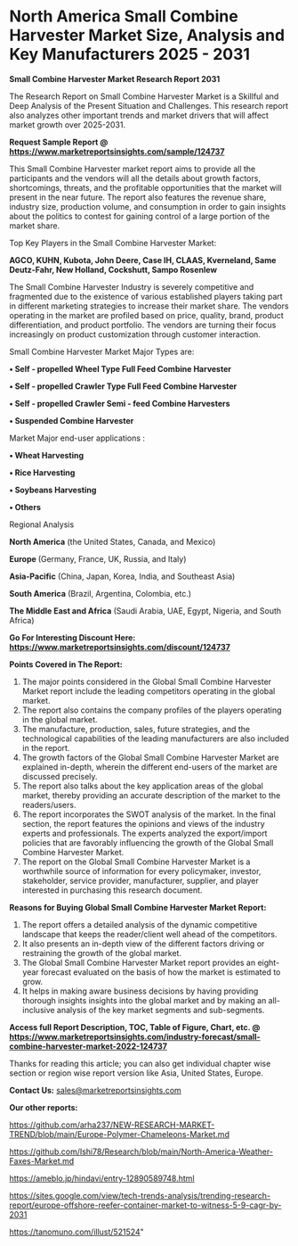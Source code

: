 # North America Small Combine Harvester Market Size, Analysis and Key Manufacturers 2025 - 2031

<strong>Small Combine Harvester Market Research Report 2031</strong>

The Research Report on Small Combine Harvester Market is a Skillful and Deep Analysis of the Present Situation and Challenges. This research report also analyzes other important trends and market drivers that will affect market growth over 2025-2031.

<strong>Request Sample Report @ <a href=https://www.marketreportsinsights.com/sample/124737>https://www.marketreportsinsights.com/sample/124737</a></strong>

This Small Combine Harvester market report aims to provide all the participants and the vendors will all the details about growth factors, shortcomings, threats, and the profitable opportunities that the market will present in the near future. The report also features the revenue share, industry size, production volume, and consumption in order to gain insights about the politics to contest for gaining control of a large portion of the market share.

Top Key Players in the Small Combine Harvester Market:

<strong>AGCO, KUHN, Kubota, John Deere, Case IH, CLAAS, Kverneland, Same Deutz-Fahr, New Holland, Cockshutt, Sampo Rosenlew</strong>

The Small Combine Harvester Industry is severely competitive and fragmented due to the existence of various established players taking part in different marketing strategies to increase their market share. The vendors operating in the market are profiled based on price, quality, brand, product differentiation, and product portfolio. The vendors are turning their focus increasingly on product customization through customer interaction.

Small Combine Harvester Market Major Types are:

<strong>• Self - propelled Wheel Type Full Feed Combine Harvester

• Self - propelled Crawler Type Full Feed Combine Harvester

• Self - propelled Crawler Semi - feed Combine Harvesters

• Suspended Combine Harvester</strong>

Market Major end-user applications :

<strong>• Wheat Harvesting

• Rice Harvesting

• Soybeans Harvesting

• Others</strong>

Regional Analysis

</u><strong><b>North America</b></strong> (the United States, Canada, and Mexico)

<strong><b>Europe </b></strong>(Germany, France, UK, Russia, and Italy)

<strong><b>Asia-Pacific</b></strong> (China, Japan, Korea, India, and Southeast Asia)

<strong><b>South America</b></strong> (Brazil, Argentina, Colombia, etc.)

<strong><b>The Middle East and Africa</b></strong> (Saudi Arabia, UAE, Egypt, Nigeria, and South Africa)

<strong>Go For Interesting Discount Here: <a href=https://www.marketreportsinsights.com/discount/124737>https://www.marketreportsinsights.com/discount/124737</a></strong>

<strong>Points Covered in The Report:</strong>
<ol>
  <li>The major points considered in the Global Small Combine Harvester Market report include the leading competitors operating in the global market.</li>
  <li>The report also contains the company profiles of the players operating in the global market.</li>
  <li>The manufacture, production, sales, future strategies, and the technological capabilities of the leading manufacturers are also included in the report.</li>
  <li>The growth factors of the Global Small Combine Harvester Market are explained in-depth, wherein the different end-users of the market are discussed precisely.</li>
  <li>The report also talks about the key application areas of the global market, thereby providing an accurate description of the market to the readers/users.</li>
  <li>The report incorporates the SWOT analysis of the market. In the final section, the report features the opinions and views of the industry experts and professionals. The experts analyzed the export/import policies that are favorably influencing the growth of the Global Small Combine Harvester Market.</li>
  <li>The report on the Global Small Combine Harvester Market is a worthwhile source of information for every policymaker, investor, stakeholder, service provider, manufacturer, supplier, and player interested in purchasing this research document.</li>
</ol>
<strong>Reasons for Buying Global Small Combine Harvester Market Report:</strong>

<ol>
  <li>The report offers a detailed analysis of the dynamic competitive landscape that keeps the reader/client well ahead of the competitors.</li>
  <li>It also presents an in-depth view of the different factors driving or restraining the growth of the global market.</li>
  <li>The Global Small Combine Harvester Market report provides an eight-year forecast evaluated on the basis of how the market is estimated to grow.</li>
  <li>It helps in making aware business decisions by having providing thorough insights insights into the global market and by making an all-inclusive analysis of the key market segments and sub-segments.</li>
</ol>
<strong>Access full Report Description, TOC, Table of Figure, Chart, etc. @ <a href=https://www.marketreportsinsights.com/industry-forecast/small-combine-harvester-market-2022-124737>https://www.marketreportsinsights.com/industry-forecast/small-combine-harvester-market-2022-124737</a></strong>


Thanks for reading this article; you can also get individual chapter wise section or region wise report version like Asia, United States, Europe.

<strong>Contact Us:</strong>
sales@marketreportsinsights.com

<strong>Our other reports:</strong>

<a href=https://github.com/arha237/NEW-RESEARCH-MARKET-TREND/blob/main/Europe-Polymer-Chameleons-Market.md>https://github.com/arha237/NEW-RESEARCH-MARKET-TREND/blob/main/Europe-Polymer-Chameleons-Market.md</a>

<a href=https://github.com/Ishi78/Research/blob/main/North-America-Weather-Faxes-Market.md>https://github.com/Ishi78/Research/blob/main/North-America-Weather-Faxes-Market.md</a>

<a href=https://ameblo.jp/hindavi/entry-12890589748.html>https://ameblo.jp/hindavi/entry-12890589748.html</a>

<a href=https://sites.google.com/view/tech-trends-analysis/trending-research-report/europe-offshore-reefer-container-market-to-witness-5-9-cagr-by-2031>https://sites.google.com/view/tech-trends-analysis/trending-research-report/europe-offshore-reefer-container-market-to-witness-5-9-cagr-by-2031</a>

<a href=https://tanomuno.com/illust/521524>https://tanomuno.com/illust/521524</a>"
